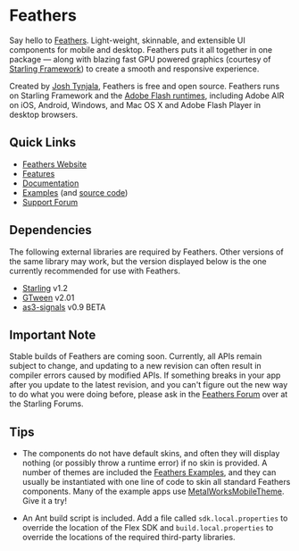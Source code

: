 # Feathers

Say hello to [Feathers](http://feathersui.com/). Light-weight, skinnable, and extensible UI components for mobile and desktop. Feathers puts it all together in one package — along with blazing fast GPU powered graphics (courtesy of [Starling Framework](http://starling-framework.org/)) to create a smooth and responsive experience.

Created by [Josh Tynjala](http://twitter.com/joshtynjala), Feathers is free and open source. Feathers runs on Starling Framework and the [Adobe Flash runtimes](http://gaming.adobe.com/technologies/), including Adobe AIR on iOS, Android, Windows, and Mac OS X and Adobe Flash Player in desktop browsers.

## Quick Links

* [Feathers Website](http://feathersui.com/)
* [Features](http://wiki.starling-framework.org/feathers/features)
* [Documentation](http://wiki.starling-framework.org/feathers/start)
* [Examples](http://feathersui.com/examples/) (and [source code](https://github.com/joshtynjala/feathers-examples))
* [Support Forum](http://forum.starling-framework.org/forum/feathers)

## Dependencies

The following external libraries are required by Feathers. Other versions of the same library may work, but the version displayed below is the one currently recommended for use with Feathers.

* [Starling](http://gamua.com/starling/) v1.2
* [GTween](http://gskinner.com/libraries/gtween/) v2.01
* [as3-signals](https://github.com/robertpenner/as3-signals) v0.9 BETA

## Important Note

Stable builds of Feathers are coming soon. Currently, all APIs remain subject to change, and updating to a new revision can often result in compiler errors caused by modified APIs. If something breaks in your app after you update to the latest revision, and you can't figure out the new way to do what you were doing before, please ask in the [Feathers Forum](http://forum.starling-framework.org/forum/feathers) over at the Starling Forums.

## Tips

* The components do not have default skins, and often they will display nothing (or possibly throw a runtime error) if no skin is provided. A number of themes are included the [Feathers Examples](http://feathersui.com/examples/), and they can usually be instantiated with one line of code to skin all standard Feathers components. Many of the example apps use [MetalWorksMobileTheme](https://github.com/joshtynjala/feathers-examples/tree/master/MetalWorksMobileTheme). Give it a try!

* An Ant build script is included. Add a file called `sdk.local.properties` to override the location of the Flex SDK and `build.local.properties` to override the locations of the required third-party libraries.